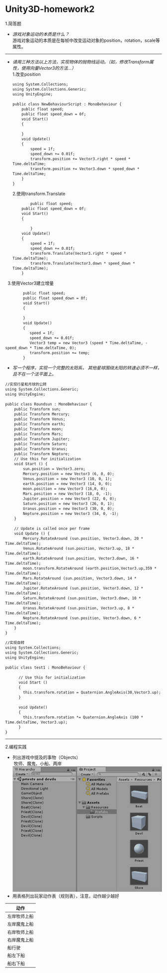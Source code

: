 # Unity3D-homework2

1.简答题
* *游戏对象运动的本质是什么？*<br/>
  游戏对象运动的本质是在每帧中改变运动对象的position，rotation，scale等属性。
***
* *请用三种方法以上方法，实现物体的抛物线运动。（如，修改Transform属性，使用向量Vector3的方法…）*<br/>
   1.改变position
   ~~~
   using System.Collections;
   using System.Collections.Generic;
   using UnityEngine;

   public class NewBehaviourScript : MonoBehaviour {
	   public float speed;
	   public float speed_down = 0f;
	   void Start()
	   {
  
	   }
	   void Update()
	   {
		   speed = 1f;
		   speed_down += 0.01f;
		   transform.position += Vector3.right * speed * Time.deltaTime;
		   transform.position += Vector3.down * speed_down * Time.deltaTime;
	   }
   }
   ~~~
   2.使用transform.Translate
   ~~~
           public float speed;
	   public float speed_down = 0f;
	   void Start()
	   {
     
           }
	   void Update()
	   {
		   speed = 1f;
		   speed_down += 0.01f;
		   transform.Translate(Vector3.right * speed * Time.deltaTime);
		   transform.Translate(Vector3.down * speed_down * Time.deltaTime);
	   }
   ~~~
   3.使用Vector3建立增量
   ~~~
           public float speed;
           public float speed_down = 0f;
           void Start()
           {
     
           }
           void Update()
           {
 	          speed = 1f;
	          speed_down += 0.01f;
	          Vector3 temp = new Vector3 (speed * Time.deltaTime, -speed_down * Time.deltaTime, 0);  
	          transform.position += temp;  
           }
   ~~~
* *写一个程序，实现一个完整的太阳系， 其他星球围绕太阳的转速必须不一样，且不在一个法平面上。*
~~~
//实现行星和月球的公转
using System.Collections.Generic;
using UnityEngine;

public class Roundsun : MonoBehaviour {
	public Transform sun;
	public Transform Mercury;
	public Transform Venus;
	public Transform earth;
	public Transform moon;
	public Transform Mars;
	public Transform Jupiter;
	public Transform Saturn;
	public Transform Uranus;
	public Transform Nepture;
	// Use this for initialization
	void Start () {
		sun.position = Vector3.zero;
		Mercury.position = new Vector3 (6, 0, 0);
		Venus.position = new Vector3 (10, 0, 1);
		earth.position = new Vector3 (14, 0, 0);
		moon.position = new Vector3 (16,0, 0);
		Mars.position = new Vector3 (18, 0, -1);
		Jupiter.position = new Vector3 (22, 0, 0);
		Saturn.position = new Vector3 (26, 0, 1);
		Uranus.position = new Vector3 (30, 0, 0);
		Nepture.position = new Vector3 (34, 0, -1);
	}
	
	// Update is called once per frame
	void Update () {
		Mercury.RotateAround (sun.position, Vector3.down, 20 * Time.deltaTime);
		Venus.RotateAround (sun.position, Vector3.up, 18 * Time.deltaTime);
		earth.RotateAround (sun.position, Vector3.down, 16 * Time.deltaTime);
		moon.transform.RotateAround (earth.position,Vector3.up,359 * Time.deltaTime);
		Mars.RotateAround (sun.position, Vector3.down, 14 * Time.deltaTime);
		Jupiter.RotateAround (sun.position, Vector3.down, 12 * Time.deltaTime);
		Saturn.RotateAround (sun.position, Vector3.down, 10 * Time.deltaTime);
		Uranus.RotateAround (sun.position, Vector3.up, 8 * Time.deltaTime);
		Nepture.RotateAround (sun.position, Vector3.down, 6 * Time.deltaTime);
	}
}
~~~
~~~
//实现自转
using System.Collections;
using System.Collections.Generic;
using UnityEngine;

public class test1 : MonoBehaviour {

	  // Use this for initialization
	  void Start () 
	  {
		this.transform.rotation = Quaternion.AngleAxis(30,Vector3.up);
	  }

	  void Update()
	  {
	  	this.transform.rotation *= Quaternion.AngleAxis (100 * Time.deltaTime, Vector3.up);
	  }
}
~~~
***
2.编程实践
* 列出游戏中提及的事物（Objects）<br/>
  牧师、魔鬼、小船、两岸
  ![](https://github.com/L1997YM/Unity3D-homework2/blob/master/%E7%89%A7%E5%B8%88%E4%B8%8E%E9%AD%94%E9%AC%BC%E5%AF%B9%E8%B1%A1.png)
* 用表格列出玩家动作表（规则表），注意，动作越少越好<br/>

| 动作 |
| - | 
| 左岸牧师上船 | 
| 左岸魔鬼上船 | 
| 右岸牧师上船 |
| 右岸魔鬼上船 |
| 船行驶 |
| 船左下船 |
| 船右下船 |

